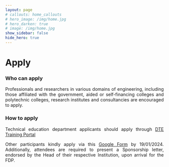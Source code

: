 ```yaml
---
layout: page
# callouts: home_callouts
# hero_image: /img/home.jpg
# hero_darken: true
# image: /img/home.jpg
show_sidebar: false
hide_hero: true
---
```


<style>body {text-align: justify}</style>
# Apply
### Who can apply
Professionals and researchers in various domains of engineering, including those
affiliated with the government, aided or self-financing colleges and polytechnic colleges, research institutes and consultancies are encouraged to apply.

### How to apply
Technical education department applicants should apply through [DTE Training Portal](http://admissions.dtekerala.gov.in/tpms)

Other participants kindly apply via this [Google Form](https://bit.ly/ml-trends) by 19/01/2024. Additionally, attendees are required to present a Sponsorship letter, endorsed by the Head of their respective Institution, upon arrival for the FDP.
